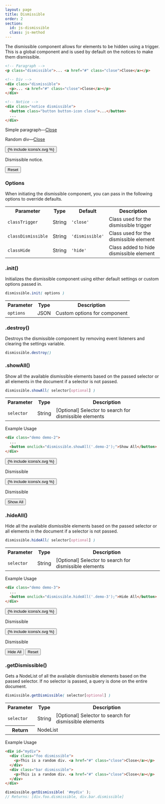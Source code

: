 ```yaml
---
layout: page
title: Dismissible
order: 2
section:
  id: js-dismissible
  class: js-method
---
```


The dismissible component allows for elements to be hidden using a trigger. This is a global component and is used by default on the notices to make them dismissible.

```html
<!-- Paragraph -->
<p class="dismissible">... <a href="#" class="close">Close</a></p>

<!-- Div -->
<div class="dismissible">
  <p>... <a href="#" class="close">Close</a></p>
</div>

<!-- Notice -->
<div class="notice dismissible">
  <button class="button button-icon close">...</button>
  ...
</div>
```

<div class="demo demo-1">
  <p class="dismissible">Simple paragraph&mdash;<a href="#" class="close">Close</a></p>

  <div class="dismissible">
    <p>Random div&mdash;<a href="#" class="close">Close</a></p>
  </div>

  <div class="notice dismissible">
    <button class="button button-icon close">{% include icons/x.svg %}</button>
    <p>Dismissible notice.</p>
  </div>
  <button class="button small" onclick="dismissible.showAll('.demo-1');">Reset</button>
</div>

<div id="toc" class="toc"></div>

<section id="{{ page.section.id }}-options" class="docs-item {{ page.section.class }}" markdown="1">

### Options

When initiating the dismissible component, you can pass in the following options to override defaults.

<table class="table table-docs">
  <tr>
    <th>Parameter</th>
    <th>Type</th>
    <th>Default</th>
    <th>Description</th>
  </tr>
  <tr>
    <td><code>classTrigger</code></td>
    <td>String</td>
    <td><code>'close'</code></td>
    <td>Class used for the dismissible trigger</td>
  </tr>
  <tr>
    <td><code>classDismissible</code></td>
    <td>String</td>
    <td><code>'dismissible'</code></td>
    <td>Class used for the dismissible element</td>
  </tr>
  <tr>
    <td><code>classHide</code></td>
    <td>String</td>
    <td><code>'hide'</code></td>
    <td>Class added to hide dismissible element</td>
  </tr>
</table>

</section><!-- .docs-item -->

<section id="{{ page.section.id }}-init" class="docs-item {{ page.section.class }}" markdown="1">

### .init()

Initializes the dismissible component using either default settings or custom options passed in.

```scss
dismissible.init( options )
```

<table class="table table-docs">
  <tr>
    <th>Parameter</th>
    <th>Type</th>
    <th>Description</th>
  </tr>
  <tr>
    <td><code>options</code></td>
    <td>JSON</td>
    <td>Custom options for component</td>
  </tr>
</table>

</section><!-- .docs-item -->

<section id="{{ page.section.id }}-destroy" class="docs-item {{ page.section.class }}" markdown="1">

### .destroy()

Destroys the dismissible component by removing event listeners and clearing the settings variable.

```scss
dismissible.destroy()
```

</section><!-- .docs-item -->

<section id="{{ page.section.id }}-showAll" class="docs-item {{ page.section.class }}" markdown="1">

### .showAll()

Show all the available dismissible elements based on the passed selector or all elements in the document if a selector is not passed.

```scss
dismissible.showAll( selector[optional] )
```

<table class="table table-docs">
  <tr>
    <th>Parameter</th>
    <th>Type</th>
    <th>Description</th>
  </tr>
  <tr>
    <td><code>selector</code></td>
    <td>String</td>
    <td>[Optional] Selector to search for dismissible elements</td>
  </tr>
</table>

<p class="subheading">Example Usage</p>

```html
<div class="demo demo-2">
  ...
  <button onclick="dismissible.showAll('.demo-2');">Show All</button>
</div>
```

<div class="demo demo-2">
  <div class="row">
    <div class="col col-6">
      <div class="notice dismissible hide">
        <button class="button button-icon close">{% include icons/x.svg %}</button>
        <p>Dismissible</p>
      </div>
    </div>
    <div class="col col-6">
      <div class="notice dismissible inverted hide">
        <button class="button button-icon close">{% include icons/x.svg %}</button>
        <p>Dismissible</p>
      </div>
    </div>
  </div>
  <div class="row">
    <div class="col col-12">
      <button class="button small" onclick="dismissible.showAll('.demo-2');">Show All</button>
    </div>
  </div>
</div>

</section><!-- .docs-item -->

<section id="{{ page.section.id }}-hideAll" class="docs-item {{ page.section.class }}" markdown="1">

### .hideAll()

Hide all the available dismissible elements based on the passed selector or all elements in the document if a selector is not passed.

```scss
dismissible.hideAll( selector[optional] )
```

<table class="table table-docs">
  <tr>
    <th>Parameter</th>
    <th>Type</th>
    <th>Description</th>
  </tr>
  <tr>
    <td><code>selector</code></td>
    <td>String</td>
    <td>[Optional] Selector to search for dismissible elements</td>
  </tr>
</table>

<p class="subheading">Example Usage</p>

```html
<div class="demo demo-3">
  ...
  <button onclick="dismissible.hideAll('.demo-3');">Hide All</button>
</div>
```

<div class="demo demo-3">
  <div class="row">
    <div class="col col-6">
      <div class="notice dismissible">
        <button class="button button-icon close">{% include icons/x.svg %}</button>
        <p>Dismissible</p>
      </div>
    </div>
    <div class="col col-6">
      <div class="notice dismissible inverted">
        <button class="button button-icon close">{% include icons/x.svg %}</button>
        <p>Dismissible</p>
      </div>
    </div>
  </div>
  <div class="row">
    <div class="col col-12">
      <div class="button-group">
        <button class="button small" onclick="dismissible.hideAll('.demo-3');">Hide All</button>
        <button class="button small" onclick="dismissible.showAll('.demo-3');">Reset</button>
      </div>
    </div>
  </div>
</div>

</section><!-- .docs-item -->

<section id="{{ page.section.id }}-getDismissible" class="docs-item {{ page.section.class }}" markdown="1">

### .getDismissible()

Gets a NodeList of all the available dismissible elements based on the passed selector. If no selector is passed, a query is done on the entire document.

```scss
dismissible.getDismissible( selector[optional] )
```

<table class="table table-docs">
  <tr>
    <th>Parameter</th>
    <th>Type</th>
    <th>Description</th>
  </tr>
  <tr>
    <td><code>selector</code></td>
    <td>String</td>
    <td>[Optional] Selector to search for dismissible elements</td>
  </tr>
  <tr>
    <th>Return</th>
    <td colspan="3">NodeList</td>
  </tr>
</table>

<p class="subheading">Example Usage</p>

```html
<div id="mydiv">
  <div class="foo dismissible">
    <p>This is a random div. <a href="#" class="close">Close</a></p>
  </div>
  <div class="bar dismissible">
    <p>This is a random div. <a href="#" class="close">Close</a></p>
  </div>
</div>
```

```js
dismissible.getDismissible( '#mydiv' );
// Returns: [div.foo.dismissible, div.bar.dismissible]
```

</section><!-- .docs-item -->
